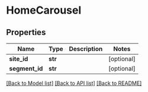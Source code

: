 # HomeCarousel

## Properties
Name | Type | Description | Notes
------------ | ------------- | ------------- | -------------
**site_id** | **str** |  | [optional] 
**segment_id** | **str** |  | [optional] 

[[Back to Model list]](../README.md#documentation-for-models) [[Back to API list]](../README.md#documentation-for-api-endpoints) [[Back to README]](../README.md)


